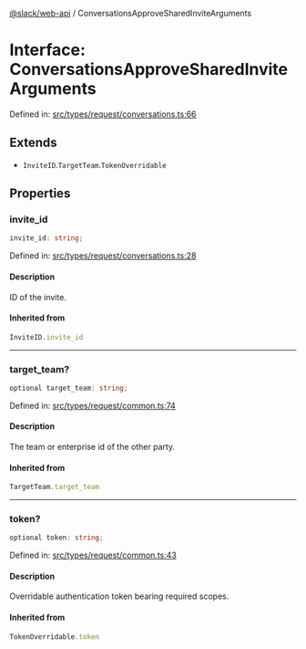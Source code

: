 [@slack/web-api](../index.md) / ConversationsApproveSharedInviteArguments

# Interface: ConversationsApproveSharedInviteArguments

Defined in: [src/types/request/conversations.ts:66](https://github.com/slackapi/node-slack-sdk/blob/main/packages/web-api/src/types/request/conversations.ts#L66)

## Extends

- `InviteID`.`TargetTeam`.`TokenOverridable`

## Properties

### invite\_id

```ts
invite_id: string;
```

Defined in: [src/types/request/conversations.ts:28](https://github.com/slackapi/node-slack-sdk/blob/main/packages/web-api/src/types/request/conversations.ts#L28)

#### Description

ID of the invite.

#### Inherited from

```ts
InviteID.invite_id
```

***

### target\_team?

```ts
optional target_team: string;
```

Defined in: [src/types/request/common.ts:74](https://github.com/slackapi/node-slack-sdk/blob/main/packages/web-api/src/types/request/common.ts#L74)

#### Description

The team or enterprise id of the other party.

#### Inherited from

```ts
TargetTeam.target_team
```

***

### token?

```ts
optional token: string;
```

Defined in: [src/types/request/common.ts:43](https://github.com/slackapi/node-slack-sdk/blob/main/packages/web-api/src/types/request/common.ts#L43)

#### Description

Overridable authentication token bearing required scopes.

#### Inherited from

```ts
TokenOverridable.token
```
